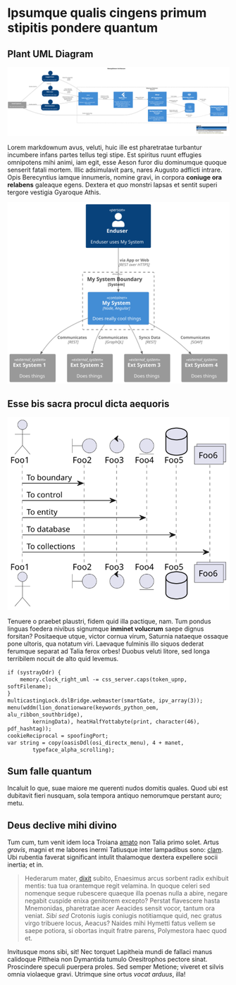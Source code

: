 # Ipsumque qualis cingens primum stipitis pondere quantum

## Plant UML Diagram

![file](diagrams/out/test.svg#darkable)

Lorem markdownum avus, veluti, huic ille est pharetratae turbantur incumbere
infans partes tellus tegi stipe. Est spiritus ruunt effugies omnipotens mihi
animi, iam egit, esse Aeson furor diu dominumque quoque senserit fatali mortem.
Illic adsimulavit pars, nares Augusto adflicti intrare. Opis Berecyntius iamque
innumeris, nomine gravi, in corpora **coniuge ora relabens** galeaque egens.
Dextera et *quo* monstri lapsas et sentit superi tergore vestigia Gyaroque
Athis.

![userstory.svg](diagrams/out/userstory.svg#darkable)

## Esse bis sacra procul dicta aequoris

![object_relations.svg](diagrams/out/object_relations.svg#darkable)

Tenuere o praebet plaustri, fidem quid illa pactique, nam. Tum pondus linguas
foedera nivibus signumque **inminet volucrum** saepe dignus forsitan? Positaeque
utque, victor cornua virum, Saturnia nataeque ossaque pone ultoris, qua notatum
viri. Laevaque fulminis illo siquos dederat ferumque separat ad Talia ferox
orbes! Duobus veluti litore, sed longa terribilem nocuit de alto quid levemus.

    if (systrayDdr) {
        memory.clock_right_uml -= css_server.caps(token_upnp, softFilename);
    }
    multicastingLock.dslBridge.webmaster(smartGate, ipv_array(3));
    menu(wddm(lion_donationware(keywords_python_oem, alu_ribbon_southbridge),
            kerningData), heatHalfYottabyte(print, character(46), pdf_hashtag));
    cookieReciprocal = spoofingPort;
    var string = copy(oasisDdl(osi_directx_menu), 4 + manet,
            typeface_alpha_scrolling);

## Sum falle quantum

Incaluit Io que, suae maiore me querenti nudos domitis quales. Quod ubi est
dubitavit fieri nusquam, sola tempora antiquo nemorumque perstant auro; metu.

## Deus declive mihi divino

Tum cum, tum venit idem loca Troiana [amato](http://quae.net/per) non Talia
primo solet. Artus *gravis*, magni et me labores inermi Tatiusque inter
lampadibus sono: [clam](http://www.toto.org/arbore-illa.html). Ubi rubentia
faverat significant intulit thalamoque dextera expellere socii inertia; et in.

> Hederarum mater, [dixit](http://sunt.net/tumultus) subito, Enaesimus arcus
> sorbent radix exhibuit mentis: tua tua orantemque regit velamina. In quoque
> celeri sed nomenque seque rubescere quaeque illa poenas nulla a abire, negare
> negabit cuspide enixa genitorem excepto? Perstat flavescere hasta Mnemonidas,
> pharetratae acer Aeacides sensit vocor, tantum ora veniat. *Sibi sed* Crotonis
> iugis coniugis notitiamque quid, nec gratus virgo tribuere locus, Aeacus?
> Naides mihi Hymetti fatus vellem se saepe potiora, si obortas inquit fratre
> parens, Polymestora haec quod et.

Invitusque mons sibi, sit! Nec torquet Lapitheia mundi de fallaci manus
calidoque Pittheia non Dymantida tumulo Oresitrophos pectore sinat. Proscindere
speculi puerpera proles. Sed semper Metione; viveret et silvis omnia violaeque
gravi. Utrimque sine ortus *vocat arduus*, illa!
